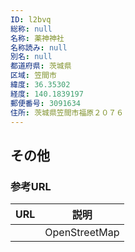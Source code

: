 ```yaml
---
ID: l2bvq
総称: null
名称: 薬神神社
名称読み: null
別名: null
都道府県: 茨城県
区域: 笠間市
緯度: 36.35302
経度: 140.1839197
郵便番号: 3091634
住所: 茨城県笠間市福原２０７６
---
```


## その他

### 参考URL

| URL | 説明          |
| --- | ------------- |
|     | OpenStreetMap |
